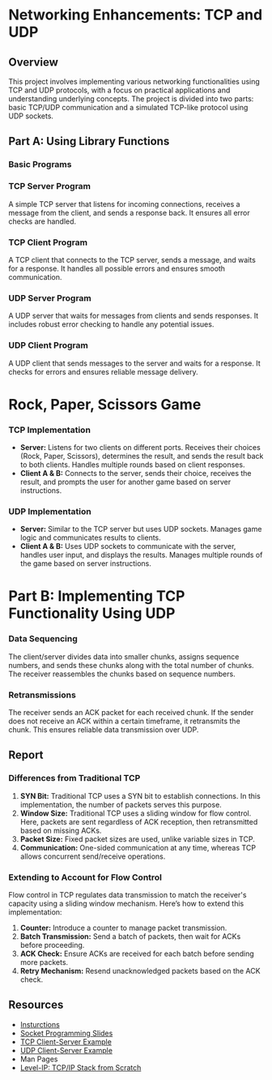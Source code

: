 # Networking Enhancements: TCP and UDP

## Overview

This project involves implementing various networking functionalities using TCP and UDP protocols, with a focus on practical applications and understanding underlying concepts. The project is divided into two parts: basic TCP/UDP communication and a simulated TCP-like protocol using UDP sockets.

## Part A: Using Library Functions

### Basic Programs

### TCP Server Program

A simple TCP server that listens for incoming connections, receives a message from the client, and sends a response back. It ensures all error checks are handled.

### TCP Client Program

A TCP client that connects to the TCP server, sends a message, and waits for a response. It handles all possible errors and ensures smooth communication.

### UDP Server Program

A UDP server that waits for messages from clients and sends responses. It includes robust error checking to handle any potential issues.

### UDP Client Program

A UDP client that sends messages to the server and waits for a response. It checks for errors and ensures reliable message delivery.

# Rock, Paper, Scissors Game

### TCP Implementation

- **Server:** Listens for two clients on different ports. Receives their choices (Rock, Paper, Scissors), determines the result, and sends the result back to both clients. Handles multiple rounds based on client responses.
- **Client A & B:** Connects to the server, sends their choice, receives the result, and prompts the user for another game based on server instructions.

### UDP Implementation

- **Server:** Similar to the TCP server but uses UDP sockets. Manages game logic and communicates results to clients.
- **Client A & B:** Uses UDP sockets to communicate with the server, handles user input, and displays the results. Manages multiple rounds of the game based on server instructions.

# Part B: Implementing TCP Functionality Using UDP

### Data Sequencing

The client/server divides data into smaller chunks, assigns sequence numbers, and sends these chunks along with the total number of chunks. The receiver reassembles the chunks based on sequence numbers.

### Retransmissions

The receiver sends an ACK packet for each received chunk. If the sender does not receive an ACK within a certain timeframe, it retransmits the chunk. This ensures reliable data transmission over UDP.

## Report

### Differences from Traditional TCP

1. **SYN Bit:** Traditional TCP uses a SYN bit to establish connections. In this implementation, the number of packets serves this purpose.
2. **Window Size:** Traditional TCP uses a sliding window for flow control. Here, packets are sent regardless of ACK reception, then retransmitted based on missing ACKs.
3. **Packet Size:** Fixed packet sizes are used, unlike variable sizes in TCP.
4. **Communication:** One-sided communication at any time, whereas TCP allows concurrent send/receive operations.

### Extending to Account for Flow Control

Flow control in TCP regulates data transmission to match the receiver's capacity using a sliding window mechanism. Here’s how to extend this implementation:

1. **Counter:** Introduce a counter to manage packet transmission.
2. **Batch Transmission:** Send a batch of packets, then wait for ACKs before proceeding.
3. **ACK Check:** Ensure ACKs are received for each batch before sending more packets.
4. **Retry Mechanism:** Resend unacknowledged packets based on the ACK check.

## Resources
- [Insturctions](https://karthikv1392.github.io/cs3301_osn/mini-projects/mp2)
- [Socket Programming Slides](https://www.csd.uoc.gr/~hy556/material/tutorials/cs556-3rd-tutorial.pdf)
- [TCP Client-Server Example](https://github.com/nikhilroxtomar/TCP-Client-Server-Implementation-in-C)
- [UDP Client-Server Example](https://github.com/nikhilroxtomar/UDP-Client-Server-implementation-in-C)
- Man Pages
- [Level-IP: TCP/IP Stack from Scratch](https://github.com/saminiir/level-ip)